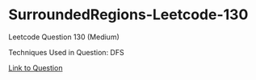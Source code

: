 # SurroundedRegions-Leetcode-130

Leetcode Question 130 (Medium)

Techniques Used in Question:
DFS

[Link to Question](https://leetcode.com/problems/surrounded-regions/)
